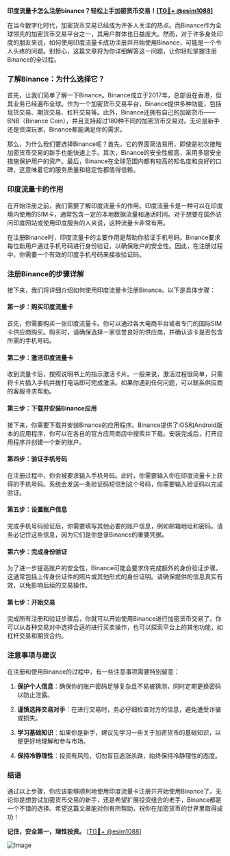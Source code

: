 **印度流量卡怎么注册binance？轻松上手加密货币交易！[[TG💪+ @esim1088](https://t.me/s/esim1088)]**

在当今数字化时代，加密货币交易已经成为许多人关注的热点。而Binance作为全球领先的加密货币交易平台之一，其用户群体也日益庞大。然而，对于许多身处印度的朋友来说，如何使用印度流量卡成功注册并开始使用Binance，可能是一个令人头疼的问题。别担心，这篇文章将为你详细解答这一问题，让你轻松掌握注册Binance的全过程。

### 了解Binance：为什么选择它？

首先，让我们简单了解一下Binance。Binance成立于2017年，总部设在香港，但其业务已经遍布全球。作为一个加密货币交易平台，Binance提供多种功能，包括现货交易、期货交易、杠杆交易等。此外，Binance还拥有自己的加密货币——BNB（Binance Coin），并且支持超过180种不同的加密货币交易对。无论是新手还是资深玩家，Binance都能满足你的需求。

那么，为什么我们要选择Binance呢？首先，它的界面简洁易用，即使是初次接触加密货币交易的新手也能快速上手。其次，Binance的安全性极高，采用多层安全措施保护用户的资产。最后，Binance在全球范围内都有较高的知名度和良好的口碑，这意味着它的服务质量和稳定性都值得信赖。

### 印度流量卡的作用

在开始注册之前，我们需要了解印度流量卡的作用。印度流量卡是一种可以在印度境内使用的SIM卡，通常包含一定的本地数据流量和通话时间。对于想要在国外访问印度网站或使用印度服务的人来说，这种流量卡非常有用。

在注册Binance时，印度流量卡的主要作用是帮助你验证手机号码。Binance要求每位新用户通过手机号码进行身份验证，以确保账户的安全性。因此，在注册过程中，你需要一个有效的印度手机号码来接收验证码。

### 注册Binance的步骤详解

接下来，我们将详细介绍如何使用印度流量卡注册Binance。以下是具体步骤：

#### 第一步：购买印度流量卡

首先，你需要购买一张印度流量卡。你可以通过各大电商平台或者专门的国际SIM卡供应商购买。购买时，请确保选择一家信誉良好的供应商，并确认该卡是否包含所需的手机号码。

#### 第二步：激活印度流量卡

收到流量卡后，按照说明书上的指示激活卡片。一般来说，激活过程很简单，只需将卡片插入手机并拨打电话即可完成激活。如果你遇到任何问题，可以联系供应商的客服寻求帮助。

#### 第三步：下载并安装Binance应用

接下来，你需要下载并安装Binance的应用程序。Binance提供了iOS和Android版本的应用程序，你可以在各自的官方应用商店中搜索并下载。安装完成后，打开应用程序并创建一个新的账户。

#### 第四步：验证手机号码

在注册过程中，你会被要求输入手机号码。此时，你需要输入你在印度流量卡上获得的手机号码。系统会发送一条验证码短信到这个号码，你需要输入验证码以完成验证。

#### 第五步：设置账户信息

完成手机号码验证后，你需要填写其他必要的账户信息，例如邮箱地址和密码。请务必记住这些信息，因为它们是你登录Binance的重要凭据。

#### 第六步：完成身份验证

为了进一步提高账户的安全性，Binance可能会要求你完成额外的身份验证步骤。这通常包括上传身份证件的照片或其他形式的身份证明。请确保提供的信息真实有效，以免影响后续的交易操作。

#### 第七步：开始交易

完成所有注册和验证步骤后，你就可以开始使用Binance进行加密货币交易了。你可以从各种交易对中选择合适的进行买卖操作，也可以探索平台上的其他功能，如杠杆交易和期货合约。

### 注意事项与建议

在注册和使用Binance的过程中，有一些注意事项需要特别留意：

1. **保护个人信息**：确保你的账户密码足够复杂且不易被猜测，同时定期更换密码以防止泄露。
   
2. **谨慎选择交易对手**：在进行交易时，务必仔细检查对方的信息，避免遭受诈骗或损失。

3. **学习基础知识**：如果你是新手，建议先学习一些关于加密货币的基础知识，以便更好地理解和参与市场。

4. **保持冷静理性**：投资有风险，切勿盲目追涨杀跌，始终保持冷静理性的态度。

### 结语

通过以上步骤，你应该能够顺利地使用印度流量卡注册并开始使用Binance了。无论你是想尝试加密货币交易的新手，还是希望扩展投资组合的老手，Binance都是一个不错的选择。希望这篇文章能对你有所帮助，祝你在加密货币的世界里取得成功！

**记住，安全第一，理性投资。** [[TG💪+ @esim1088](https://t.me/s/esim1088)] 

![Image](https://i.postimg.cc/4NQfJmqS/Snipaste-2025-05-13-00-14-12.png)